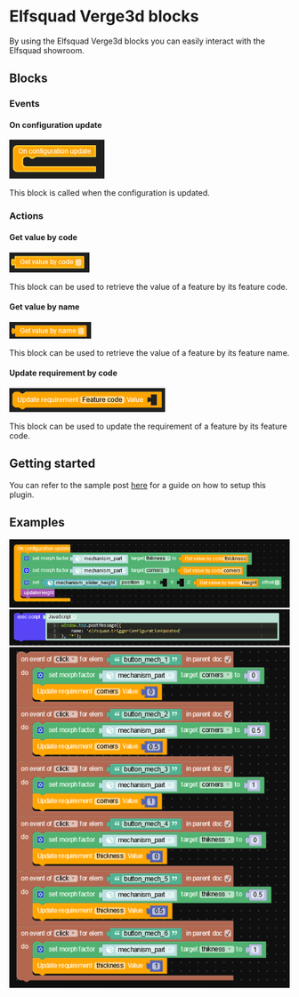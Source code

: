 # Elfsquad Verge3d blocks
By using the Elfsquad Verge3d blocks you can easily interact with the Elfsquad showroom.

## Blocks

### Events
#### On configuration update
![On configuration update block](assets/on_configuration_update.png)

This block is called when the configuration is updated.

### Actions
#### Get value by code
![Get value by code block](assets/get_value_by_code.png)

This block can be used to retrieve the value of a feature by its feature code.

#### Get value by name
![Get value by name block](assets/get_value_by_name.png)

This block can be used to retrieve the value of a feature by its feature name.

#### Update requirement by code
![Update requirement by code block](assets/update_requirement_by_code.png)

This block can be used to update the requirement of a feature by its feature code.

## Getting started
You can refer to the sample post [here]() for a guide on how to setup this plugin.

## Examples

![Example 1](assets/example1.png)
![Example 2](assets/example2.png)
![Example 3](assets/example3.png)
